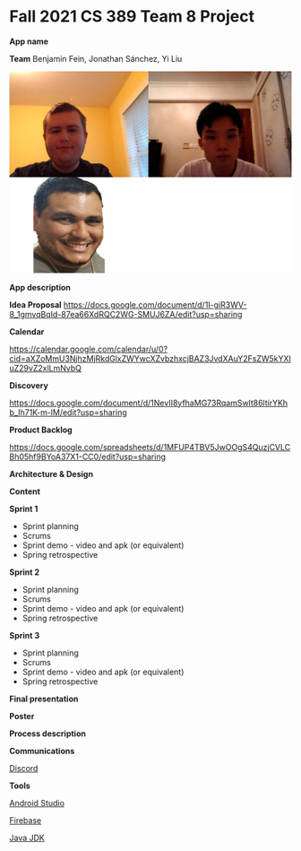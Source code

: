 # Fall 2021 CS 389 Team 8 Project

**App name**

**Team** 
Benjamin Fein, Jonathan Sánchez, Yi Liu

![Team 8 Group Picture](./team8picture.png)

**App description**

**Idea Proposal**
https://docs.google.com/document/d/1I-gjR3WV-8_1gmvqBqId-87ea66XdRQC2WG-SMUJ6ZA/edit?usp=sharing

**Calendar**

https://calendar.google.com/calendar/u/0?cid=aXZoMmU3NjhzMjRkdGlxZWYwcXZvbzhxcjBAZ3JvdXAuY2FsZW5kYXIuZ29vZ2xlLmNvbQ

**Discovery**

https://docs.google.com/document/d/1NevII8yfhaMG73RqamSwlt86ltirYKhb_Ih71K-m-lM/edit?usp=sharing

**Product Backlog**

https://docs.google.com/spreadsheets/d/1MFUP4TBV5JwOOgS4QuzjCVLCBh05hf9BYoA37X1-CC0/edit?usp=sharing

**Architecture & Design**

**Content**

**Sprint 1**

* Sprint planning
* Scrums
* Sprint demo - video and apk (or equivalent)
* Spring retrospective

**Sprint 2**

* Sprint planning
* Scrums
* Sprint demo - video and apk (or equivalent)
* Spring retrospective

**Sprint 3** 

* Sprint planning
* Scrums
* Sprint demo - video and apk (or equivalent)
* Spring retrospective

**Final presentation**

**Poster**

**Process description**

**Communications**

[Discord](https://discord.com)

**Tools**

[Android Studio](https://developer.android.com/studio)

[Firebase](https://firebase.google.com)

[Java JDK](https://www.java.com/en/)